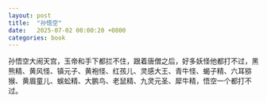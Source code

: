 ```yaml
---
layout: post
title:  "孙悟空"
date:   2025-07-02 00:00:20 +0800
categories: book
---
```

孙悟空大闹天宫，玉帝和手下都拦不住，跟着唐僧之后，好多妖怪他都打不过，黑熊精、黄风怪、镇元子、黄袍怪、红孩儿、灵感大王、青牛怪、蝎子精、六耳猕猴、黄眉童儿、蜈蚣精、大鹏鸟、老鼠精、九灵元圣、犀牛精，悟空一个都打不过。







